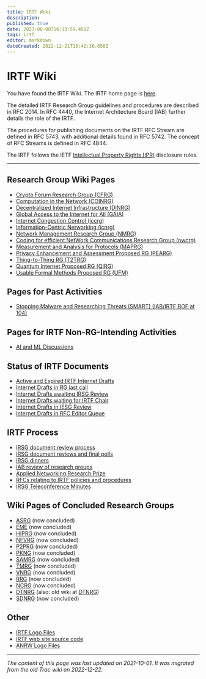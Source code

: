 ```yaml
---
title: IRTF Wiki
description: 
published: true
date: 2023-08-08T16:13:59.459Z
tags: irtf
editor: markdown
dateCreated: 2022-12-21T15:42:30.650Z
---
```


# IRTF Wiki
You have found the IRTF Wiki. The IRTF home page is [here](http://irtf.org).
 
The detailed IRTF Research Group guidelines and procedures are described in RFC 2014. In RFC 4440, the Internet Architecture Board (IAB) further details the role of the IRTF.

The procedures for publishing documents on the IRTF RFC Stream are defined in RFC 5743, with additional details found in RFC 5742. The concept of RFC Streams is defined in RFC 4844. 

The IRTF follows the IETF [Intellectual Property Rights (IPR)](http://irtf.org/policies/ipr) disclosure rules.

------

## Research Group Wiki Pages 

 * [Crypto Forum Research Group (CFRG)](/group/cfrg)
 * [Computation in the Network (COINRG)](/group/coinrg)
 * [Decentralized Internet Infrastructure (DINRG)](/group/dinrg)
 * [Global Access to the Internet for All (GAIA)](/group/gaia)
 * [Internet Congestion Control (iccrg)](/group/iccrg)
 * [Information-Centric Networking (icnrg)](/group/icnrg)
 * [Network Management Research Group (NMRG)](/group/nmrg)
 * [Coding for efficient NetWork Communications Research Group (nwcrg)](/group/nwcrg)
 * [Measurement and Analysis for Protocols (MAPRG)](/group/maprg) 
 * [Privacy Enhancement and Assessment Proposed RG (PEARG)](/group/pearg)
 * [Thing-to-Thing RG (T2TRG)](https://github.com/t2trg)
 * [Quantum Internet Proposed RG (QIRG)](/group/qirg)
 * [Usable Formal Methods Proposed RG (UFM)](/group/ufm)

## Pages for Past Activities 
 * [Stopping Malware and Researching Threats (SMART) (IAB/IRTF BOF at 104)]( )


## Pages for IRTF Non-RG-Intending Activities 
 * [AI and ML Discussions]()

## Status of IRTF Documents 

* [Active and Expired IRTF Internet Drafts](https://datatracker.ietf.org/doc/search?name=&sort=&activedrafts=on&by=irtfstate&irtfstate=56)
* [Internet Drafts in RG last call](https://datatracker.ietf.org/doc/search?name=&sort=&activedrafts=on&by=irtfstate&irtfstate=58)
* [Internet Drafts awaiting IRSG Review](https://datatracker.ietf.org/doc/search?name=&sort=&activedrafts=on&by=irtfstate&irtfstate=61)
* [Internet Drafts waiting for IRTF Chair](https://datatracker.ietf.org/doc/search?name=&sort=&activedrafts=on&by=irtfstate&irtfstate=60)
* [Internet Drafts in IESG Review](https://datatracker.ietf.org/doc/search?name=&sort=&activedrafts=on&by=irtfstate&irtfstate=63)
* [Internet Drafts in RFC Editor Queue](https://datatracker.ietf.org/doc/search?name=&sort=&activedrafts=on&by=irtfstate&irtfstate=64)

## IRTF Process 

 * [IRSG document review process](/group/irtf/documentreviewprocess)
 * [IRSG document reviews and final polls](/group/irtf/reviewsandpolls)
 * [IRSG dinners](/group/irtf/dinners)
 * [IAB review of research groups](/group/irtf/iabreviewofRG)
 * [Applied Networking Research Prize](/group/irtf/anrp)
 * [RFCs relating to IRTF policies and procedures](http://irtf.org/policies/)
 * [IRSG Teleconference Minutes](/group/irtf/irsgminutes/)


## Wiki Pages of Concluded Research Groups 

 * [ASRG](http://wiki.asrg.sp.am) (now concluded)
 * [EME](/group/eme) (now concluded)
 * [HIPRG](/group/hiprg) (now concluded)
 * [NFVRG](/group/nfvrg) (now concluded)
 * [P2PRG](/group/p2prg) (now concluded)
 * [PKNG](/group/pkng) (now concluded)
 * [SAMRG](/group/samrg) (now concluded)
 * [TMRG](/group/tmrg) (now concluded)
 * [VNRG](/group/vnrg)  (now concluded)
 * [RRG](/group/rrg) (now concluded)
 * [NCRG](http://networkcomplexity.org/) (now concluded)
 * [DTNRG](https://sites.google.com/site/dtnresgroup/home) (also: old wiki at [DTNRG](http://www.dtnrg.org/))
 * [SDNRG](/group/sdnrg) (now concluded)


## Other 

 * [IRTF Logo Files](https://irtf.org/policies/logo.html)
 * [IRTF web site source code]()
 * [ANRW Logo Files]()
 

---

*The content of this page was last updated on 2021-10-01. It was migrated from the old Trac wiki on 2022-12-22.*